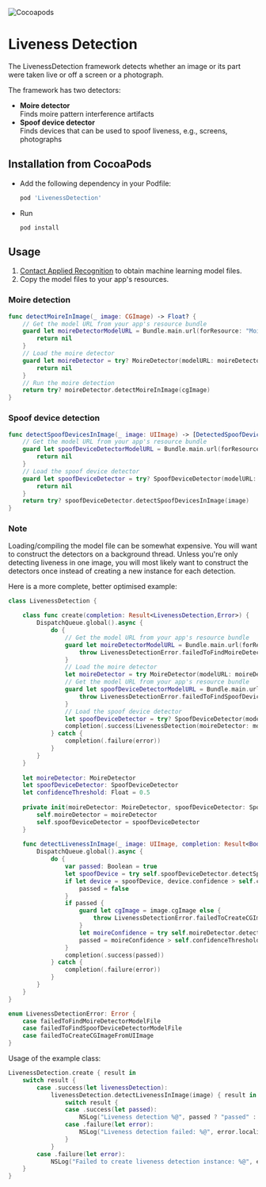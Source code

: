 ![Cocoapods](https://img.shields.io/cocoapods/v/LivenessDetection)

# Liveness Detection

The LivenessDetection framework detects whether an image or its part were taken live or off a screen or a photograph.

The framework has two detectors:

- **Moire detector**<br />Finds moire pattern interference artifacts
- **Spoof device detector**<br />Finds devices that can be used to spoof liveness, e.g., screens, photographs

## Installation from CocoaPods

- Add the following dependency in your Podfile:

    ```ruby
    pod 'LivenessDetection'
    ```
- Run

    ```
    pod install
    ```
    
## Usage

1. [Contact Applied Recognition](mailto:support@appliedrecognition.com) to obtain machine learning model files.
2. Copy the model files to your app's resources.

### Moire detection

```swift
func detectMoireInImage(_ image: CGImage) -> Float? {
    // Get the model URL from your app's resource bundle
    guard let moireDetectorModelURL = Bundle.main.url(forResource: "MoireDetectorModel", withExtension: "mlmodel") else {
        return nil
    }
    // Load the moire detector
    guard let moireDetector = try? MoireDetector(modelURL: moireDetectorModelURL) else {
        return nil
    }
    // Run the moire detection
    return try? moireDetector.detectMoireInImage(cgImage)
}
```

### Spoof device detection

```swift
func detectSpoofDevicesInImage(_ image: UIImage) -> [DetectedSpoofDevice]? {
    // Get the model URL from your app's resource bundle
    guard let spoofDeviceDetectorModelURL = Bundle.main.url(forResource: "SpoofDeviceDetectorModel", withExtension: "mlmodel") else {
        return nil
    }
    // Load the spoof device detector
    guard let spoofDeviceDetector = try? SpoofDeviceDetector(modelURL: spoofDeviceDetectorModelURL) else {
        return nil
    }
    return try? spoofDeviceDetector.detectSpoofDevicesInImage(image)
}
```

### Note
Loading/compiling the model file can be somewhat expensive. You will want to construct the detectors on a background thread. Unless you're only detecting liveness in one image, you will most likely want to construct the detectors once instead of creating a new instance for each detection.

Here is a more complete, better optimised example:

```swift
class LivenessDetection {

    class func create(completion: Result<LivenessDetection,Error>) {
        DispatchQueue.global().async {
            do {
                // Get the model URL from your app's resource bundle
                guard let moireDetectorModelURL = Bundle.main.url(forResource: "MoireDetectorModel", withExtension: "mlmodel") else {
                    throw LivenessDetectionError.failedToFindMoireDetectorModelFile
                }
                // Load the moire detector
                let moireDetector = try MoireDetector(modelURL: moireDetectorModelURL)
                // Get the model URL from your app's resource bundle
                guard let spoofDeviceDetectorModelURL = Bundle.main.url(forResource: "SpoofDeviceDetectorModel", withExtension: "mlmodel") else {
                    throw LivenessDetectionError.failedToFindSpoofDeviceDetectorModelFile
                }
                // Load the spoof device detector
                let spoofDeviceDetector = try? SpoofDeviceDetector(modelURL: spoofDeviceDetectorModelURL)
                completion(.success(LivenessDetection(moireDetector: moireDetector, spoofDeviceDetector: spoofDeviceDetector))
            } catch {
                completion(.failure(error))
            }
        }
    }
    
    let moireDetector: MoireDetector
    let spoofDeviceDetector: SpoofDeviceDetector
    let confidenceThreshold: Float = 0.5
    
    private init(moireDetector: MoireDetector, spoofDeviceDetector: SpoofDeviceDetector) {
        self.moireDetector = moireDetector
        self.spoofDeviceDetector = spoofDeviceDetector
    }
    
    func detectLivenessInImage(_ image: UIImage, completion: Result<Boolean,Error>) {
        DispatchQueue.global().async {
            do {
                var passed: Boolean = true
                let spoofDevice = try self.spoofDeviceDetector.detectSpoofDevicesInImage(image).sorted(by: { $0.confidence > $1.confidence }).first
                if let device = spoofDevice, device.confidence > self.confidenceThreshold {
                    passed = false
                }
                if passed {
                    guard let cgImage = image.cgImage else {
                        throw LivenessDetectionError.failedToCreateCGImageFromUIImage
                    }
                    let moireConfidence = try self.moireDetector.detectMoireInImage(cgImage)
                    passed = moireConfidence > self.confidenceThreshold
                }
                completion(.success(passed))
            } catch {
                completion(.failure(error))
            }
        }
    }
}

enum LivenessDetectionError: Error {
    case failedToFindMoireDetectorModelFile
    case failedToFindSpoofDeviceDetectorModelFile
    case failedToCreateCGImageFromUIImage
}
```

Usage of the example class:

```swift
LivenessDetection.create { result in
    switch result {
        case .success(let livenessDetection):
            livenessDetection.detectLivenessInImage(image) { result in
                switch result {
                case .success(let passed):
                    NSLog("Liveness detection %@", passed ? "passed" : "failed")
                case .failure(let error):
                    NSLog("Liveness detection failed: %@", error.localizedDescription)
                }
            }
        case .failure(let error):
            NSLog("Failed to create liveness detection instance: %@", error.localizedDescription)
    }
}
```